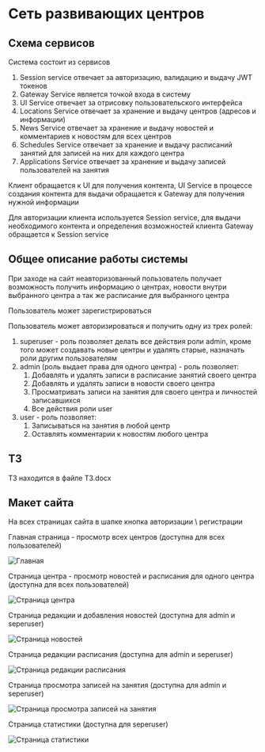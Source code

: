 # Сеть развивающих центров

## Схема сервисов

Система состоит из сервисов

1. Session service отвечает за авторизацию, валидацию и выдачу JWT токенов
2. Gateway Service является точкой входа в систему
3. UI Service отвечает за отрисовку пользовательского интерфейса
4. Locations Service отвечает за хранение и выдачу центров (адресов и информации)
5. News Service отвечает за хранение и выдачу новостей и комментариев к новостям для всех центров
6. Schedules Service отвечает за хранение и выдачу расписаний занятий для записей на них для каждого центра
7. Applications Service отвечает за хранение и выдачу записей пользователей на занятия

Клиент обращается к UI для получения контента, UI Service в процессе создания контента для выдачи обращается к Gateway для получения нужной информации

Для авторизации клиента используется Session service, для выдачи необходимого контента и определения возможностей клиента Gateway обращается к Session service


 
## Общее описание работы системы

При заходе на сайт неавторизованный пользователь получает возможность получить информацию о центрах, новости внутри выбранного центра а так же расписание для выбранного центра

Пользователь может зарегистрироваться

Пользователь может авторизироваться и получить одну из трех ролей:

1. superuser - роль позволяет делать все действия роли admin, кроме того может создавать новые центры и удалять старые, назначать роли другим пользователям
2. admin (роль выдает права для одного центра) - роль позволяет:
   1. Добавлять и удалять записи в расписание занятий своего центра
   2. Добавлять и удалять записи в новости своего центра
   3. Просматривать записи на занятия для своего центра и личностей записавшихся
   4. Все действия роли user
3. user - роль позволяет:
   1. Записываться на занятия в любой центр
   2. Оставлять комментарии к новостям любого центра

## ТЗ

ТЗ находится в файле ТЗ.docx


## Макет сайта

На всех страницах сайта в шапке кнопка авторизации \ регистрации

Главная страница - просмотр всех центров (доступна для всех пользователей)

![Главная](/img_readme/index.png)

Страница центра - просмотр новостей и расписания для одного центра (доступна для всех пользователей)

![Страница центра](/img_readme/center.png)

Страница редакции и добавления новостей (доступна для admin и seperuser)

![Страница новостей](/img_readme/admin_news.png)

Страница редакции расписания (доступна для admin и seperuser)

![Страница редакции расписания](/img_readme/create_schedlue.png)

Страница просмотра записей на занятия (доступна для admin и seperuser)

![Страница просмотра записей на занятия](/img_readme/schedule.png)

Страница статистики (доступна для seperuser)
 
![Страница статистики ](/img_readme/stat.png)
